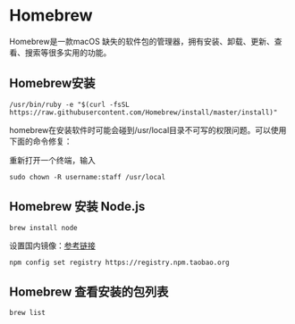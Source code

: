# Homebrew
Homebrew是一款macOS 缺失的软件包的管理器，拥有安装、卸载、更新、查看、搜索等很多实用的功能。


## Homebrew安装
```
/usr/bin/ruby -e "$(curl -fsSL https://raw.githubusercontent.com/Homebrew/install/master/install)"

```

homebrew在安装软件时可能会碰到/usr/local目录不可写的权限问题。可以使用下面的命令修复：

重新打开一个终端，输入

```
sudo chown -R username:staff /usr/local

```

## Homebrew 安装 Node.js
```
brew install node

```
设置国内镜像：[参考链接](https://npm.taobao.org/)

```
npm config set registry https://registry.npm.taobao.org 
```

## Homebrew 查看安装的包列表
```
brew list
```


